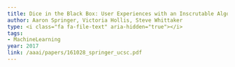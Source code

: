 ```yaml
---
title: Dice in the Black Box: User Experiences with an Inscrutable Algorithm
author: Aaron Springer, Victoria Hollis, Steve Whittaker
type: <i class="fa fa-file-text" aria-hidden="true"></i>
tags:
- MachineLearning
year: 2017
link: /aaai/papers/161028_springer_ucsc.pdf
---
```

